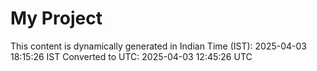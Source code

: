 # My Project

This content is dynamically generated in Indian Time (IST): 2025-04-03 18:15:26 IST
Converted to UTC: 2025-04-03 12:45:26 UTC
